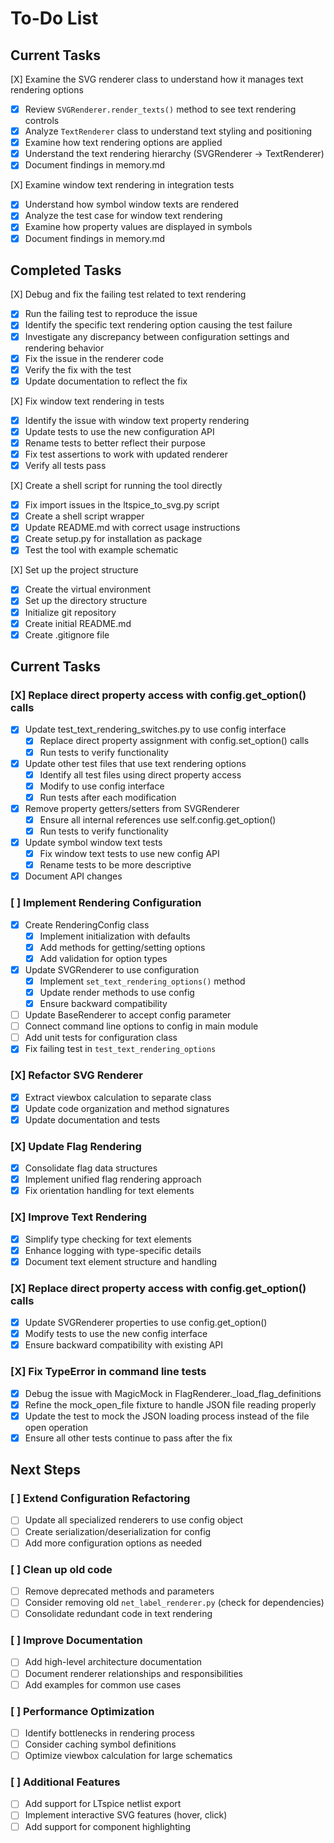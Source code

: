 # To-Do List

## Current Tasks

[X] Examine the SVG renderer class to understand how it manages text rendering options
  - [X] Review `SVGRenderer.render_texts()` method to see text rendering controls
  - [X] Analyze `TextRenderer` class to understand text styling and positioning
  - [X] Examine how text rendering options are applied
  - [X] Understand the text rendering hierarchy (SVGRenderer -> TextRenderer)
  - [X] Document findings in memory.md

[X] Examine window text rendering in integration tests
  - [X] Understand how symbol window texts are rendered 
  - [X] Analyze the test case for window text rendering
  - [X] Examine how property values are displayed in symbols
  - [X] Document findings in memory.md

## Completed Tasks

[X] Debug and fix the failing test related to text rendering
  - [X] Run the failing test to reproduce the issue
  - [X] Identify the specific text rendering option causing the test failure
  - [X] Investigate any discrepancy between configuration settings and rendering behavior
  - [X] Fix the issue in the renderer code
  - [X] Verify the fix with the test
  - [X] Update documentation to reflect the fix

[X] Fix window text rendering in tests
  - [X] Identify the issue with window text property rendering
  - [X] Update tests to use the new configuration API
  - [X] Rename tests to better reflect their purpose
  - [X] Fix test assertions to work with updated renderer
  - [X] Verify all tests pass

[X] Create a shell script for running the tool directly
  - [X] Fix import issues in the ltspice_to_svg.py script
  - [X] Create a shell script wrapper
  - [X] Update README.md with correct usage instructions
  - [X] Create setup.py for installation as package
  - [X] Test the tool with example schematic

[X] Set up the project structure
  - [X] Create the virtual environment
  - [X] Set up the directory structure
  - [X] Initialize git repository
  - [X] Create initial README.md
  - [X] Create .gitignore file

## Current Tasks

### [X] Replace direct property access with config.get_option() calls
- [X] Update test_text_rendering_switches.py to use config interface
  - [X] Replace direct property assignment with config.set_option() calls
  - [X] Run tests to verify functionality
- [X] Update other test files that use text rendering options
  - [X] Identify all test files using direct property access
  - [X] Modify to use config interface
  - [X] Run tests after each modification
- [X] Remove property getters/setters from SVGRenderer
  - [X] Ensure all internal references use self.config.get_option()
  - [X] Run tests to verify functionality
- [X] Update symbol window text tests 
  - [X] Fix window text tests to use new config API
  - [X] Rename tests to be more descriptive
- [X] Document API changes

### [ ] Implement Rendering Configuration
- [X] Create RenderingConfig class
  - [X] Implement initialization with defaults
  - [X] Add methods for getting/setting options
  - [X] Add validation for option types
- [X] Update SVGRenderer to use configuration
  - [X] Implement `set_text_rendering_options()` method
  - [X] Update render methods to use config
  - [X] Ensure backward compatibility
- [ ] Update BaseRenderer to accept config parameter
- [ ] Connect command line options to config in main module
- [ ] Add unit tests for configuration class
- [X] Fix failing test in `test_text_rendering_options`

### [X] Refactor SVG Renderer
- [X] Extract viewbox calculation to separate class
- [X] Update code organization and method signatures
- [X] Update documentation and tests

### [X] Update Flag Rendering
- [X] Consolidate flag data structures
- [X] Implement unified flag rendering approach
- [X] Fix orientation handling for text elements

### [X] Improve Text Rendering
- [X] Simplify type checking for text elements
- [X] Enhance logging with type-specific details
- [X] Document text element structure and handling

### [X] Replace direct property access with config.get_option() calls
- [X] Update SVGRenderer properties to use config.get_option()
- [X] Modify tests to use the new config interface
- [X] Ensure backward compatibility with existing API

### [X] Fix TypeError in command line tests
- [X] Debug the issue with MagicMock in FlagRenderer._load_flag_definitions
- [X] Refine the mock_open_file fixture to handle JSON file reading properly
- [X] Update the test to mock the JSON loading process instead of the file open operation
- [X] Ensure all other tests continue to pass after the fix

## Next Steps

### [ ] Extend Configuration Refactoring
- [ ] Update all specialized renderers to use config object
- [ ] Create serialization/deserialization for config
- [ ] Add more configuration options as needed

### [ ] Clean up old code
- [ ] Remove deprecated methods and parameters
- [ ] Consider removing old `net_label_renderer.py` (check for dependencies)
- [ ] Consolidate redundant code in text rendering

### [ ] Improve Documentation
- [ ] Add high-level architecture documentation
- [ ] Document renderer relationships and responsibilities
- [ ] Add examples for common use cases

### [ ] Performance Optimization
- [ ] Identify bottlenecks in rendering process
- [ ] Consider caching symbol definitions
- [ ] Optimize viewbox calculation for large schematics

### [ ] Additional Features
- [ ] Add support for LTspice netlist export
- [ ] Implement interactive SVG features (hover, click)
- [ ] Add support for component highlighting
